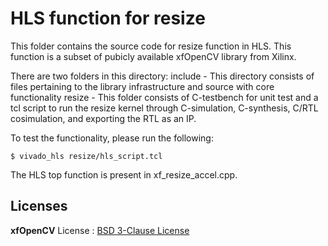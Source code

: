 # HLS function for resize

This folder contains the source code for resize function in HLS. This function is a subset of pubicly available xfOpenCV library from Xilinx.

There are two folders in this directory:
include - This directory consists of files pertaining to the library infrastructure and source with core functionality
resize - This folder consists of C-testbench for unit test and a tcl script to run the resize kernel through C-simulation, C-synthesis, C/RTL cosimulation, and exporting the RTL as an IP. 

To test the functionality, please run the following:

```
$ vivado_hls resize/hls_script.tcl
```


The HLS top function is present in xf_resize_accel.cpp. 



## Licenses

**xfOpenCV** License : [BSD 3-Clause License](https://github.com/Xilinx/xfopencv/blob/master/LICENSE.txt)
